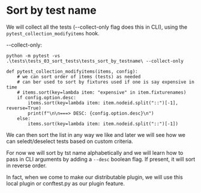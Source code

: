 # Sort by test name

We will collect all the tests (--collect-only flag does this in CLI), using the `pytest_collection_modifyitems` hook.

--collect-only:

`python -m pytest -vs .\tests\tests_03_sort_tests\tests_sort_by_testname\ --collect-only`

```
def pytest_collection_modifyitems(items, config):
    # we can sort order of items (tests) as needed
    # can ber used to sort by fixtures used if one is say expensive in time
    # items.sort(key=lambda item: "expensive" in item.fixturenames)
    if config.option.desc:
        items.sort(key=lambda item: item.nodeid.split("::")[-1], reverse=True)
        print(f"\n\n===> DESC: {config.option.desc}\n")
    else:
        items.sort(key=lambda item: item.nodeid.split("::")[-1])
```
We can then sort the list in any way we like and later we will see how we can seledt/deselect tests based on custom criteria.

For now we will sort by tst name alphabetically and we will learn how to pass in CLI arguments by adding a `--desc` boolean flag. If present, it will sort in reverse order.

In fact, when we come to make our distributable plugin, we will use this local plugin or conftest.py as our plugin feature.